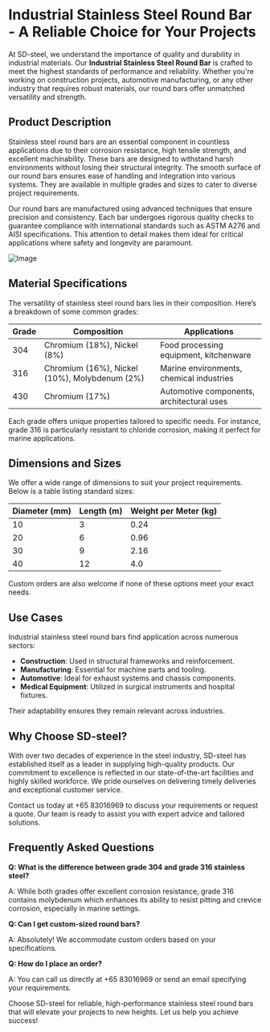 # Industrial Stainless Steel Round Bar - A Reliable Choice for Your Projects

At SD-steel, we understand the importance of quality and durability in industrial materials. Our **Industrial Stainless Steel Round Bar** is crafted to meet the highest standards of performance and reliability. Whether you're working on construction projects, automotive manufacturing, or any other industry that requires robust materials, our round bars offer unmatched versatility and strength.

## Product Description

Stainless steel round bars are an essential component in countless applications due to their corrosion resistance, high tensile strength, and excellent machinability. These bars are designed to withstand harsh environments without losing their structural integrity. The smooth surface of our round bars ensures ease of handling and integration into various systems. They are available in multiple grades and sizes to cater to diverse project requirements.

Our round bars are manufactured using advanced techniques that ensure precision and consistency. Each bar undergoes rigorous quality checks to guarantee compliance with international standards such as ASTM A276 and AISI specifications. This attention to detail makes them ideal for critical applications where safety and longevity are paramount.

![Image](https://github.com/user-attachments/assets/2567258e-e124-4816-932d-1809bd27ef0b)

## Material Specifications

The versatility of stainless steel round bars lies in their composition. Here’s a breakdown of some common grades:

| Grade | Composition                     | Applications                               |
|-------|----------------------------------|--------------------------------------------|
| 304    | Chromium (18%), Nickel (8%)      | Food processing equipment, kitchenware     |
| 316    | Chromium (16%), Nickel (10%), Molybdenum (2%) | Marine environments, chemical industries   |
| 430    | Chromium (17%)                  | Automotive components, architectural uses  |

Each grade offers unique properties tailored to specific needs. For instance, grade 316 is particularly resistant to chloride corrosion, making it perfect for marine applications.

## Dimensions and Sizes

We offer a wide range of dimensions to suit your project requirements. Below is a table listing standard sizes:

| Diameter (mm) | Length (m) | Weight per Meter (kg) |
|---------------|------------|-----------------------|
| 10            | 3          | 0.24                  |
| 20            | 6          | 0.96                  |
| 30            | 9          | 2.16                  |
| 40            | 12         | 4.0                    |

Custom orders are also welcome if none of these options meet your exact needs.

## Use Cases

Industrial stainless steel round bars find application across numerous sectors:

- **Construction**: Used in structural frameworks and reinforcement.
- **Manufacturing**: Essential for machine parts and tooling.
- **Automotive**: Ideal for exhaust systems and chassis components.
- **Medical Equipment**: Utilized in surgical instruments and hospital fixtures.

Their adaptability ensures they remain relevant across industries.

## Why Choose SD-steel?

With over two decades of experience in the steel industry, SD-steel has established itself as a leader in supplying high-quality products. Our commitment to excellence is reflected in our state-of-the-art facilities and highly skilled workforce. We pride ourselves on delivering timely deliveries and exceptional customer service.

Contact us today at +65 83016969 to discuss your requirements or request a quote. Our team is ready to assist you with expert advice and tailored solutions.

## Frequently Asked Questions

**Q: What is the difference between grade 304 and grade 316 stainless steel?**

A: While both grades offer excellent corrosion resistance, grade 316 contains molybdenum which enhances its ability to resist pitting and crevice corrosion, especially in marine settings.

**Q: Can I get custom-sized round bars?**

A: Absolutely! We accommodate custom orders based on your specifications.

**Q: How do I place an order?**

A: You can call us directly at +65 83016969 or send an email specifying your requirements.

Choose SD-steel for reliable, high-performance stainless steel round bars that will elevate your projects to new heights. Let us help you achieve success!